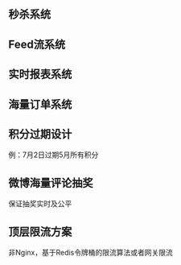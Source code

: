 ## 秒杀系统



## Feed流系统



## 实时报表系统



## 海量订单系统



## 积分过期设计

例：7月2日过期5月所有积分

## 微博海量评论抽奖

保证抽奖实时及公平

## 顶层限流方案

非Nginx，基于Redis令牌桶的限流算法或者网关限流